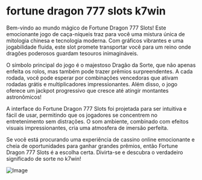 # fortune dragon 777 slots k7win

Bem-vindo ao mundo mágico de Fortune Dragon 777 Slots! Este emocionante jogo de caça-níqueis traz para você uma mistura única de mitologia chinesa e tecnologia moderna. Com gráficos vibrantes e uma jogabilidade fluida, este slot promete transportar você para um reino onde dragões poderosos guardam tesouros inimagináveis.

O símbolo principal do jogo é o majestoso Dragão da Sorte, que não apenas enfeita os rolos, mas também pode trazer prêmios surpreendentes. A cada rodada, você pode esperar por combinações vencedoras que ativam rodadas grátis e multiplicadores impressionantes. Além disso, o jogo oferece um jackpot progressivo que cresce até atingir montantes astronômicos!

A interface do Fortune Dragon 777 Slots foi projetada para ser intuitiva e fácil de usar, permitindo que os jogadores se concentrem no entretenimento sem distrações. O som ambiente, combinado com efeitos visuais impressionantes, cria uma atmosfera de imersão perfeita. 

Se você está procurando uma experiência de cassino online emocionante e cheia de oportunidades para ganhar grandes prêmios, então Fortune Dragon 777 Slots é a escolha certa. Divirta-se e descubra o verdadeiro significado de sorte no k7win!

![Image](https://github.com/user-attachments/assets/b9de9dee-b60e-46a0-9e49-3c6ca594ed6f)